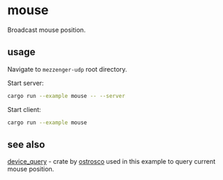 # mouse

Broadcast mouse position.

## usage

Navigate to `mezzenger-udp` root directory.

Start server:
```bash
cargo run --example mouse -- --server
```

Start client:
```bash
cargo run --example mouse
```

## see also

[device_query](https://github.com/ostrosco/device_query) - crate by [ostrosco](https://github.com/ostrosco) 
used in this example to query current mouse position.
